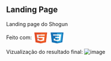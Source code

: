 ## Landing Page

Landing page do Shogun

Feito com:   <img align="center" alt="Rafa-HTML" height="30" width="40" src="https://raw.githubusercontent.com/devicons/devicon/master/icons/html5/html5-original.svg">
  <img align="center" alt="Rafa-CSS" height="30" width="40" src="https://raw.githubusercontent.com/devicons/devicon/master/icons/css3/css3-original.svg">

Vizualização do resultado final:
![image](https://github.com/user-attachments/assets/fd2f8490-91b1-4fa7-b472-1b5212ab0104)

